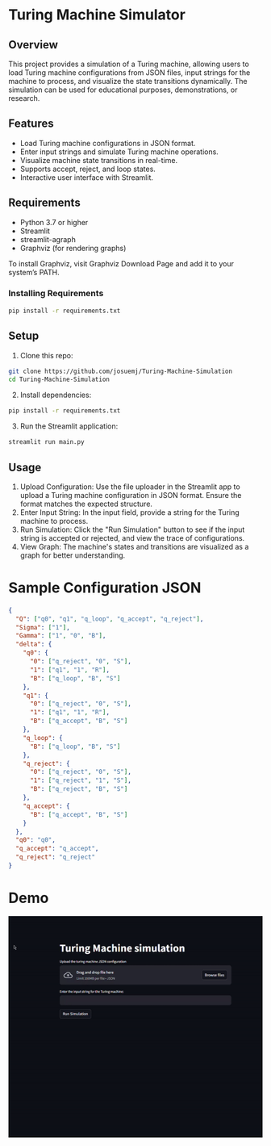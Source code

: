 # Turing Machine Simulator

## Overview
This project provides a simulation of a Turing machine, allowing users to load Turing machine configurations from JSON files, input strings for the machine to process, and visualize the state transitions dynamically. The simulation can be used for educational purposes, demonstrations, or research.

## Features
- Load Turing machine configurations in JSON format.
- Enter input strings and simulate Turing machine operations.
- Visualize machine state transitions in real-time.
- Supports accept, reject, and loop states.
- Interactive user interface with Streamlit.

## Requirements

- Python 3.7 or higher
- Streamlit
- streamlit-agraph
- Graphviz (for rendering graphs)

To install Graphviz, visit Graphviz Download Page and add it to your system’s PATH.

### Installing Requirements

```bash
pip install -r requirements.txt
```

## Setup

1. Clone this repo:

```bash
git clone https://github.com/josuemj/Turing-Machine-Simulation
cd Turing-Machine-Simulation
```

2. Install dependencies:

```bash
pip install -r requirements.txt
```

3. Run the Streamlit application:

```bash
streamlit run main.py
```

## Usage

1. Upload Configuration: Use the file uploader in the Streamlit app to upload a Turing machine configuration in JSON format. Ensure the format matches the expected structure.
2.  Enter Input String: In the input field, provide a string for the Turing machine to process.
3. Run Simulation: Click the "Run Simulation" button to see if the input string is accepted or rejected, and view the trace of configurations.
4. View Graph: The machine's states and transitions are visualized as a graph for better understanding.

# Sample Configuration JSON

```json
{
  "Q": ["q0", "q1", "q_loop", "q_accept", "q_reject"],
  "Sigma": ["1"],
  "Gamma": ["1", "0", "B"],
  "delta": {
    "q0": {
      "0": ["q_reject", "0", "S"],
      "1": ["q1", "1", "R"],
      "B": ["q_loop", "B", "S"]
    },
    "q1": {
      "0": ["q_reject", "0", "S"],
      "1": ["q1", "1", "R"],
      "B": ["q_accept", "B", "S"]
    },
    "q_loop": {
      "B": ["q_loop", "B", "S"]
    },
    "q_reject": {
      "0": ["q_reject", "0", "S"],
      "1": ["q_reject", "1", "S"],
      "B": ["q_reject", "B", "S"]
    },
    "q_accept": {
      "B": ["q_accept", "B", "S"]
    }
  },
  "q0": "q0",
  "q_accept": "q_accept",
  "q_reject": "q_reject"
}

```

# Demo

![output](output/turing.gif)
